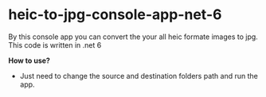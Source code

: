 # heic-to-jpg-console-app-net-6
By this console app you can convert the your all heic formate images to jpg. 
This code is written in .net 6

**How to use?**
- Just need to change the source and destination folders path and run the app.
